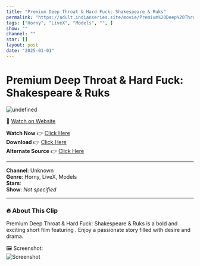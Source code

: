 ```yaml
---
title: "Premium Deep Throat & Hard Fuck: Shakespeare & Ruks"
permalink: "https://adult.indianseries.site/movie/Premium%20Deep%20Throat%20%26%20Hard%20Fuck%3A%20Shakespeare%20%26%20Ruks"
tags: ["Horny", "LiveX", "Models", "", ]
show: ""
channel: ""
star: []
layout: post
date: "2025-01-01"
---
```


# Premium Deep Throat & Hard Fuck: Shakespeare & Ruks

![undefined](https://desisins.com/wp-content/uploads/2024/09/Ruks-and-Shakespeare-Live-Sex-Deep-Throat-DesiSins.com_cleanup.jpg)

🔗 [Watch on Website](https://adult.indianseries.site/movie/Premium%20Deep%20Throat%20%26%20Hard%20Fuck%3A%20Shakespeare%20%26%20Ruks)

**Watch Now** 👉 [Click Here](https://adult.indianseries.site/movie/Premium%20Deep%20Throat%20%26%20Hard%20Fuck%3A%20Shakespeare%20%26%20Ruks)  
**Download** 👉 [Click Here](https://adult.indianseries.site/movie/Premium%20Deep%20Throat%20%26%20Hard%20Fuck%3A%20Shakespeare%20%26%20Ruks)  
**Alternate Source** 👉 [Click Here](https://adult.indianseries.site/movie/Premium%20Deep%20Throat%20%26%20Hard%20Fuck%3A%20Shakespeare%20%26%20Ruks)

---

**Channel**: Unknown  
**Genre**: Horny, LiveX, Models  
**Stars**:   
**Show**: *Not specified*

---

### 🔥 About This Clip

Premium Deep Throat & Hard Fuck: Shakespeare & Ruks is a bold and exciting short film featuring . Enjoy a passionate story filled with desire and drama.
 
🖼️ Screenshot:  
![Screenshot](https://desisins.com/wp-content/uploads/2024/09/Ruks-and-Shakespeare-Live-Sex-Deep-Throat-DesiSins.com_cleanup.jpg)
